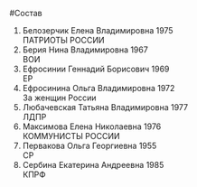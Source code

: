 #Состав
1. Белозерчик Елена Владимировна 1975   
    ПАТРИОТЫ РОССИИ
2. Берия Нина Владимировна 1967   
    ВОИ
3. Ефросинии Геннадий Борисович 1969   
    ЕР
4. Ефросинина Ольга Владимировна 1972   
    За женщин России
5. Любачевская Татьяна Владимировна 1977   
    ЛДПР
6. Максимова Елена Николаевна 1976   
    КОММУНИСТЫ РОССИИ
7. Первакова Ольга Георгиевна 1955   
    СР
8. Сербина Екатерина Андреевна 1985   
    КПРФ
